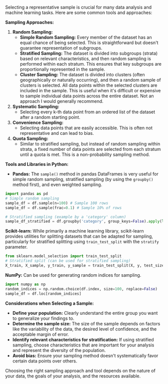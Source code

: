 Selecting a representative sample is crucial for many data analysis and machine learning tasks. Here are some common tools and approaches:

**Sampling Approaches:**

1. **Random Sampling:**  
   * **Simple Random Sampling:** Every member of the dataset has an equal chance of being selected. This is straightforward but doesn't guarantee representation of subgroups.  
   * **Stratified Sampling:** The dataset is divided into subgroups (strata) based on relevant characteristics, and then random sampling is performed within each stratum. This ensures that key subgroups are proportionally represented in the sample.  
   * **Cluster Sampling:** The dataset is divided into clusters (often geographically or naturally occurring), and then a random sample of clusters is selected. All data points within the selected clusters are included in the sample. This is useful when it's difficult or expensive to sample individual data points across the entire dataset. Not an approach I would generally recommend.  
2. **Systematic Sampling:**  
   * Selecting every k-th data point from an ordered list of the dataset after a random starting point.  
3. **Convenience Sampling:**  
   * Selecting data points that are easily accessible. This is often not representative and can lead to bias.  
4. **Quota Sampling:**  
   * Similar to stratified sampling, but instead of random sampling within strata, a fixed number of data points are selected from each stratum until a quota is met. This is a non-probability sampling method.

**Tools and Libraries in Python:**

* **Pandas:** The `sample()` method in pandas DataFrames is very useful for simple random sampling, stratified sampling (by using the `groupby()` method first), and even weighted sampling.

```py
import pandas as pd
# Simple random sampling
sample_df = df.sample(n=100) # Sample 100 rows
sample_df = df.sample(frac=0.1) # Sample 10% of rows
```

```py
# Stratified sampling (example by a 'category' column)
sample_df_stratified = df.groupby('category', group_keys=False).apply(lambda x: x.sample(frac=0.1))
```

**Scikit-learn:** While primarily a machine learning library, scikit-learn provides utilities for splitting datasets that can be adapted for sampling, particularly for stratified splitting using `train_test_split` with the `stratify` parameter.

```py
from sklearn.model_selection import train_test_split
# Stratified split (can be used for stratified sampling)
X_train, X_sample, y_train, y_sample = train_test_split(X, y, test_size=0.1, stratify=y)
```

**NumPy:** Can be used for generating random indices for sampling.

```py
import numpy as np
random_indices = np.random.choice(df.index, size=100, replace=False)
sample_df = df.loc[random_indices]
```

**Considerations when Selecting a Sample:**

* **Define your population:** Clearly understand the entire group you want to generalize your findings to.  
* **Determine the sample size:** The size of the sample depends on factors like the variability of the data, the desired level of confidence, and the acceptable margin of error.  
* **Identify relevant characteristics for stratification:** If using stratified sampling, choose characteristics that are important for your analysis and represent the diversity of the population.  
* **Avoid bias:** Ensure your sampling method doesn't systematically favor certain data points over others.

Choosing the right sampling approach and tool depends on the nature of your data, the goals of your analysis, and the resources available.

